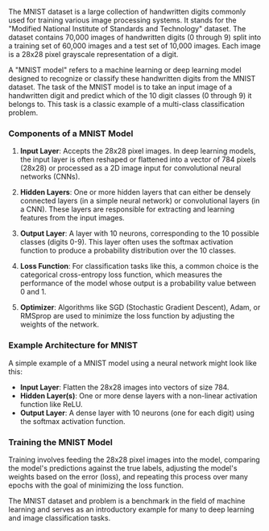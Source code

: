 The MNIST dataset is a large collection of handwritten digits commonly used for training various image processing systems. It stands for the "Modified National Institute of Standards and Technology" dataset. The dataset contains 70,000 images of handwritten digits (0 through 9) split into a training set of 60,000 images and a test set of 10,000 images. Each image is a 28x28 pixel grayscale representation of a digit.

A "MNIST model" refers to a machine learning or deep learning model designed to recognize or classify these handwritten digits from the MNIST dataset. The task of the MNIST model is to take an input image of a handwritten digit and predict which of the 10 digit classes (0 through 9) it belongs to. This task is a classic example of a multi-class classification problem.

### Components of a MNIST Model
1. **Input Layer**: Accepts the 28x28 pixel images. In deep learning models, the input layer is often reshaped or flattened into a vector of 784 pixels (28x28) or processed as a 2D image input for convolutional neural networks (CNNs).

2. **Hidden Layers**: One or more hidden layers that can either be densely connected layers (in a simple neural network) or convolutional layers (in a CNN). These layers are responsible for extracting and learning features from the input images.

3. **Output Layer**: A layer with 10 neurons, corresponding to the 10 possible classes (digits 0-9). This layer often uses the softmax activation function to produce a probability distribution over the 10 classes.

4. **Loss Function**: For classification tasks like this, a common choice is the categorical cross-entropy loss function, which measures the performance of the model whose output is a probability value between 0 and 1.

5. **Optimizer**: Algorithms like SGD (Stochastic Gradient Descent), Adam, or RMSprop are used to minimize the loss function by adjusting the weights of the network.

### Example Architecture for MNIST
A simple example of a MNIST model using a neural network might look like this:
- **Input Layer**: Flatten the 28x28 images into vectors of size 784.
- **Hidden Layer(s)**: One or more dense layers with a non-linear activation function like ReLU.
- **Output Layer**: A dense layer with 10 neurons (one for each digit) using the softmax activation function.

### Training the MNIST Model
Training involves feeding the 28x28 pixel images into the model, comparing the model's predictions against the true labels, adjusting the model's weights based on the error (loss), and repeating this process over many epochs with the goal of minimizing the loss function.

The MNIST dataset and problem is a benchmark in the field of machine learning and serves as an introductory example for many to deep learning and image classification tasks.